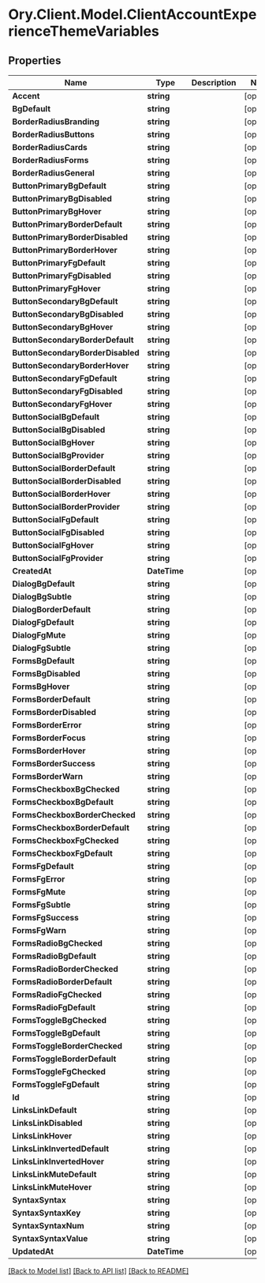 # Ory.Client.Model.ClientAccountExperienceThemeVariables

## Properties

Name | Type | Description | Notes
------------ | ------------- | ------------- | -------------
**Accent** | **string** |  | [optional] 
**BgDefault** | **string** |  | [optional] 
**BorderRadiusBranding** | **string** |  | [optional] 
**BorderRadiusButtons** | **string** |  | [optional] 
**BorderRadiusCards** | **string** |  | [optional] 
**BorderRadiusForms** | **string** |  | [optional] 
**BorderRadiusGeneral** | **string** |  | [optional] 
**ButtonPrimaryBgDefault** | **string** |  | [optional] 
**ButtonPrimaryBgDisabled** | **string** |  | [optional] 
**ButtonPrimaryBgHover** | **string** |  | [optional] 
**ButtonPrimaryBorderDefault** | **string** |  | [optional] 
**ButtonPrimaryBorderDisabled** | **string** |  | [optional] 
**ButtonPrimaryBorderHover** | **string** |  | [optional] 
**ButtonPrimaryFgDefault** | **string** |  | [optional] 
**ButtonPrimaryFgDisabled** | **string** |  | [optional] 
**ButtonPrimaryFgHover** | **string** |  | [optional] 
**ButtonSecondaryBgDefault** | **string** |  | [optional] 
**ButtonSecondaryBgDisabled** | **string** |  | [optional] 
**ButtonSecondaryBgHover** | **string** |  | [optional] 
**ButtonSecondaryBorderDefault** | **string** |  | [optional] 
**ButtonSecondaryBorderDisabled** | **string** |  | [optional] 
**ButtonSecondaryBorderHover** | **string** |  | [optional] 
**ButtonSecondaryFgDefault** | **string** |  | [optional] 
**ButtonSecondaryFgDisabled** | **string** |  | [optional] 
**ButtonSecondaryFgHover** | **string** |  | [optional] 
**ButtonSocialBgDefault** | **string** |  | [optional] 
**ButtonSocialBgDisabled** | **string** |  | [optional] 
**ButtonSocialBgHover** | **string** |  | [optional] 
**ButtonSocialBgProvider** | **string** |  | [optional] 
**ButtonSocialBorderDefault** | **string** |  | [optional] 
**ButtonSocialBorderDisabled** | **string** |  | [optional] 
**ButtonSocialBorderHover** | **string** |  | [optional] 
**ButtonSocialBorderProvider** | **string** |  | [optional] 
**ButtonSocialFgDefault** | **string** |  | [optional] 
**ButtonSocialFgDisabled** | **string** |  | [optional] 
**ButtonSocialFgHover** | **string** |  | [optional] 
**ButtonSocialFgProvider** | **string** |  | [optional] 
**CreatedAt** | **DateTime** |  | [optional] 
**DialogBgDefault** | **string** |  | [optional] 
**DialogBgSubtle** | **string** |  | [optional] 
**DialogBorderDefault** | **string** |  | [optional] 
**DialogFgDefault** | **string** |  | [optional] 
**DialogFgMute** | **string** |  | [optional] 
**DialogFgSubtle** | **string** |  | [optional] 
**FormsBgDefault** | **string** |  | [optional] 
**FormsBgDisabled** | **string** |  | [optional] 
**FormsBgHover** | **string** |  | [optional] 
**FormsBorderDefault** | **string** |  | [optional] 
**FormsBorderDisabled** | **string** |  | [optional] 
**FormsBorderError** | **string** |  | [optional] 
**FormsBorderFocus** | **string** |  | [optional] 
**FormsBorderHover** | **string** |  | [optional] 
**FormsBorderSuccess** | **string** |  | [optional] 
**FormsBorderWarn** | **string** |  | [optional] 
**FormsCheckboxBgChecked** | **string** |  | [optional] 
**FormsCheckboxBgDefault** | **string** |  | [optional] 
**FormsCheckboxBorderChecked** | **string** |  | [optional] 
**FormsCheckboxBorderDefault** | **string** |  | [optional] 
**FormsCheckboxFgChecked** | **string** |  | [optional] 
**FormsCheckboxFgDefault** | **string** |  | [optional] 
**FormsFgDefault** | **string** |  | [optional] 
**FormsFgError** | **string** |  | [optional] 
**FormsFgMute** | **string** |  | [optional] 
**FormsFgSubtle** | **string** |  | [optional] 
**FormsFgSuccess** | **string** |  | [optional] 
**FormsFgWarn** | **string** |  | [optional] 
**FormsRadioBgChecked** | **string** |  | [optional] 
**FormsRadioBgDefault** | **string** |  | [optional] 
**FormsRadioBorderChecked** | **string** |  | [optional] 
**FormsRadioBorderDefault** | **string** |  | [optional] 
**FormsRadioFgChecked** | **string** |  | [optional] 
**FormsRadioFgDefault** | **string** |  | [optional] 
**FormsToggleBgChecked** | **string** |  | [optional] 
**FormsToggleBgDefault** | **string** |  | [optional] 
**FormsToggleBorderChecked** | **string** |  | [optional] 
**FormsToggleBorderDefault** | **string** |  | [optional] 
**FormsToggleFgChecked** | **string** |  | [optional] 
**FormsToggleFgDefault** | **string** |  | [optional] 
**Id** | **string** |  | [optional] 
**LinksLinkDefault** | **string** |  | [optional] 
**LinksLinkDisabled** | **string** |  | [optional] 
**LinksLinkHover** | **string** |  | [optional] 
**LinksLinkInvertedDefault** | **string** |  | [optional] 
**LinksLinkInvertedHover** | **string** |  | [optional] 
**LinksLinkMuteDefault** | **string** |  | [optional] 
**LinksLinkMuteHover** | **string** |  | [optional] 
**SyntaxSyntax** | **string** |  | [optional] 
**SyntaxSyntaxKey** | **string** |  | [optional] 
**SyntaxSyntaxNum** | **string** |  | [optional] 
**SyntaxSyntaxValue** | **string** |  | [optional] 
**UpdatedAt** | **DateTime** |  | [optional] 

[[Back to Model list]](../README.md#documentation-for-models) [[Back to API list]](../README.md#documentation-for-api-endpoints) [[Back to README]](../README.md)

